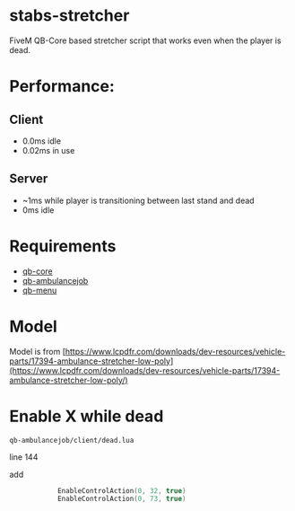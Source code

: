 # stabs-stretcher
FiveM QB-Core based stretcher script that works even when the player is dead.

# Performance:
## Client
- 0.0ms idle
- 0.02ms in use
## Server
- ~1ms while player is transitioning between last stand and dead
- 0ms idle

# Requirements
- [qb-core](https://github.com/qbcore-framework/qb-core)
- [qb-ambulancejob](https://github.com/qbcore-framework/qb-ambulancejob)
- [qb-menu](https://github.com/qbcore-framework/qb-menu)

# Model
Model is from [https://www.lcpdfr.com/downloads/dev-resources/vehicle-parts/17394-ambulance-stretcher-low-poly](https://www.lcpdfr.com/downloads/dev-resources/vehicle-parts/17394-ambulance-stretcher-low-poly/)


# Enable X while dead

`qb-ambulancejob/client/dead.lua` 

line 144

add 
```lua
            EnableControlAction(0, 32, true)
            EnableControlAction(0, 73, true)
```